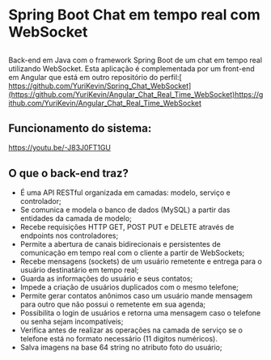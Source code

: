# Spring Boot Chat em tempo real com WebSocket

##
Back-end em Java com o framework Spring Boot de um chat em tempo real utilizando WebSocket. Esta aplicação é complementada por um front-end em Angular que está em outro repositório do perfil:[ https://github.com/YuriKevin/Spring_Chat_WebSocket](https://github.com/YuriKevin/Angular_Chat_Real_Time_WebSocket)https://github.com/YuriKevin/Angular_Chat_Real_Time_WebSocket  <br>

## Funcionamento do sistema:
https://youtu.be/-J83J0FT1GU

## O que o back-end traz?
- É uma API RESTful organizada em camadas: modelo, serviço e controlador;
- Se comunica e modela o banco de dados (MySQL) a partir das entidades da camada de modelo;
- Recebe requisições HTTP GET, POST PUT e DELETE através de endpoints nos controladores;
- Permite a abertura de canais bidirecionais e persistentes de comunicação em tempo real com o cliente a partir de WebSockets;
- Recebe mensagens (sockets) de um usuário remetente e entrega para o usuário destinatário em tempo real;
- Guarda as informações do usuário e seus contatos;
- Impede a criação de usuários duplicados com o mesmo telefone;
- Permite gerar contatos anônimos caso um usuário mande mensagem para outro que não possui o remetente em sua agenda;
- Possibilita o login de usuários e retorna uma mensagem caso o telefone ou senha sejam incompatíveis;
- Verifica antes de realizar as operações na camada de serviço se o telefone está no formato necessário (11 digitos numéricos).
- Salva imagens na base 64 string no atributo foto do usuário;
